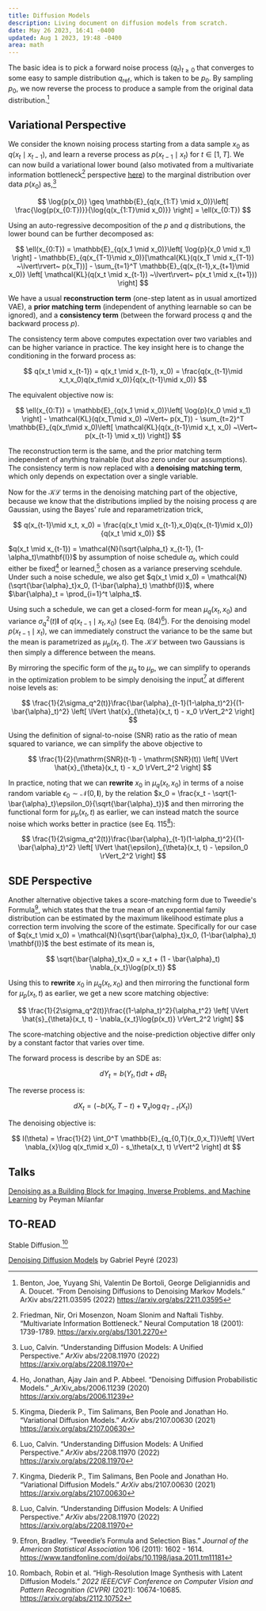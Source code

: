 ```yaml
---
title: Diffusion Models
description: Living document on diffusion models from scratch.
date: May 26 2023, 16:41 -0400
updated: Aug 1 2023, 19:48 -0400
area: math
---
```


The basic idea is to pick a forward noise process $(q_t)_{t\geq 0}$ that converges to some easy to sample distribution $q_\mathrm{ref}$, which is taken to be $p_0$. By sampling $p_0$, we now reverse the process to produce a sample from the original data distribution.[^@Benton2022FromDD]

## Variational Perspective

We consider the known noising process starting from a data sample $x_0$ as $q(x_{t} \mid x_{t-1})$, and learn a reverse process as $p(x_{t-1} \mid x_t)$ for $t \in [1,T]$. We can now build a variational lower bound (also motivated from a multivariate information bottleneck[^@Friedman2001MultivariateIB] perspective [here](https://blog.alexalemi.com/diffusion.html)) to the marginal distribution over data $p(x_0)$ as,[^@Luo2022UnderstandingDM]

$$
	\log{p(x_0)} \geq \mathbb{E}_{q(x_{1:T} \mid x_0)}\left[ \frac{\log{p(x_{0:T})}}{\log{q(x_{1:T}\mid x_0)}} \right] = \ell(x_{0:T})
$$

Using an auto-regressive decomposition of the $p$ and $q$ distributions, the lower bound can be further decomposed as:

$$
\ell(x_{0:T}) = \mathbb{E}_{q(x_1 \mid x_0)}\left[ \log{p}(x_0 \mid x_1) \right] - \mathbb{E}_{q(x_{T-1}\mid x_0)}[\mathcal{KL}(q(x_T \mid x_{T-1}) ~\lvert\rvert~ p(x_T))] - \sum_{t=1}^T \mathbb{E}_{q(x_{t-1},x_{t+1}\mid x_0)} \left[ \mathcal{KL}(q(x_t \mid x_{t-1}) ~\lvert\rvert~ p(x_t \mid x_{t+1})) \right]
$$

We have a usual **reconstruction term** (one-step latent as in usual amortized VAE), a **prior matching term** (independent of anything learnable so can be ignored), and a **consistency term** (between the forward process $q$ and the backward process $p$).

The consistency term above computes expectation over two variables and can be higher variance in practice. The key insight here is to change the conditioning in the forward process as:

$$
q(x_t \mid x_{t-1}) = q(x_t \mid x_{t-1}, x_0) = \frac{q(x_{t-1}\mid x_t,x_0)q(x_t\mid x_0)}{q(x_{t-1}\mid x_0)}
$$

The equivalent objective now is:

$$
\ell(x_{0:T}) = \mathbb{E}_{q(x_1 \mid x_0)}\left[ \log{p}(x_0 \mid x_1) \right] - \mathcal{KL}(q(x_T\mid x_0) ~\Vert~ p(x_T)) - \sum_{t=2}^T \mathbb{E}_{q(x_t\mid x_0)\left[ \mathcal{KL}(q(x_{t-1}\mid x_t, x_0) ~\Vert~ p(x_{t-1} \mid x_t)) \right]}
$$

The reconstruction term is the same, and the prior matching term independent of anything trainable (but also zero under our assumptions). The consistency term is now replaced with a **denoising matching term**, which only depends on expectation over a single variable.

Now for the $\mathcal{KL}$ terms in the denoising matching part of the objective, because we know that the distributions implied by the noising process $q$ are Gaussian, using the Bayes' rule and reparametrization trick,

$$
q(x_{t-1}\mid x_t, x_0) = \frac{q(x_t \mid x_{t-1},x_0)q(x_{t-1}\mid x_0)}{q(x_t \mid x_0)}
$$

$q(x_t \mid x_{t-1}) = \mathcal{N}(\sqrt{\alpha_t} x_{t-1}, (1-\alpha_t)\mathbf{I})$ by assumption of noise schedule $\alpha_{t}$, which could either be fixed[^@DDPM2020] or learned,[^@VDM2021] chosen as a variance preserving scehdule. Under such a noise schedule, we also get
$q(x_t \mid x_0) = \mathcal{N}(\sqrt{\bar{\alpha}_t}x_0, (1-\bar{\alpha}_t) \mathbf{I})$, where $\bar{\alpha}_t = \prod_{i=1}^t \alpha_t$.

Using such a schedule, we can get a closed-form for mean $\mu_q(x_t, x_0)$ and variance $\sigma_q^2(t) \mathbf{I}$ of $q(x_{t-1} \mid x_t, x_0)$ (see Eq. (84)[^@Luo2022UnderstandingDM]). For the denoising model $p(x_{t-1} \mid x_t)$, we can immediately construct the variance to be the same but the mean is parametrized as $\mu_p(x_t,t)$. The $\mathcal{KL}$ between two Gaussians is then simply a difference between the means.

By mirroring the specific form of the $\mu_q$ to $\mu_p$, we can simplify to operands in the optimization problem to be simply denoising the input[^@VDM2021] at different noise levels as:

$$
\frac{1}{2\sigma_q^2(t)}\frac{\bar{\alpha}_{t-1}(1-\alpha_t)^2}{(1-\bar{\alpha}_t)^2} \left[ \lVert \hat{x}_{\theta}(x_t, t) - x_0 \rVert_2^2 \right]
$$

Using the definition of signal-to-noise (SNR) ratio as the ratio of mean squared to variance, we can simplify the above objective to

$$
\frac{1}{2}(\mathrm{SNR}(t-1) - \mathrm{SNR}(t)) \left[ \lVert \hat{x}_{\theta}(x_t, t) - x_0 \rVert_2^2 \right]
$$

In practice, noting that we can **rewrite** $x_0$ in $\mu_q(x_t,x_0)$ in terms of a noise random variable $\epsilon_0 \sim \mathcal{N}(0, \mathbf{I})$, by the relation $x_0 = \frac{x_t - \sqrt{1-\bar{\alpha}_t}\epsilon_0}{\sqrt{\bar{\alpha}_t}}$ and then mirroring the functional form for $\mu_p(x_t, t)$ as earlier, we can instead match the source noise which works better in practice (see Eq. 115[^@Luo2022UnderstandingDM]):

$$
\frac{1}{2\sigma_q^2(t)}\frac{\bar{\alpha}_{t-1}(1-\alpha_t)^2}{(1-\bar{\alpha}_t)^2} \left[ \lVert \hat{\epsilon}_{\theta}(x_t, t) - \epsilon_0 \rVert_2^2 \right]
$$

## SDE Perspective

Another alternative objective takes a score-matching form due to Tweedie's Formula[^@TWEEDIE2011], which states that the true mean of an exponential family distribution can be estimated by the maximum likelihood estimate plus a correction term involving the score of the estimate. Specifically for our case of $q(x_t \mid x_0) = \mathcal{N}(\sqrt{\bar{\alpha}_t}x_0, (1-\bar{\alpha}_t) \mathbf{I})$ the best estimate of its mean is,

$$
\sqrt{\bar{\alpha}_t}x_0 = x_t + (1 - \bar{\alpha}_t) \nabla_{x_t}\log{p(x_t)}
$$

Using this to **rewrite** $x_0$ in $\mu_q(x_t,x_0)$ and then mirroring the functional form for $\mu_p(x_t,t)$ as earlier, we get a new score matching objective:

$$
\frac{1}{2\sigma_q^2(t)}\frac{(1-\alpha_t)^2}{\alpha_t^2} \left[ \lVert \hat{s}_{\theta}(x_t, t) - \nabla_{x_t}\log{p(x_t)}  \rVert_2^2 \right]
$$

The score-matching objective and the noise-prediction objective differ only by a constant factor that varies over time.

The forward process is describe by an SDE as:

$$
dY_t = b(Y_t, t)dt + dB_t
$$

The reverse process is:

$$
dX_t = (-b(X_t, T-t) + \nabla_x \log{q_{T-t}(X_t)})
$$

The denoising objective is:

$$
I(\theta) = \frac{1}{2} \int_0^T \mathbb{E}_{q_{0,T}(x_0,x_T)}\left[ \lVert \nabla_{x}\log q(x_t\mid x_0) - s_\theta(x_t, t) \rVert^2 \right] dt
$$

## Talks

[Denoising as a Building Block for Imaging, Inverse Problems, and Machine Learning](https://www.youtube.com/watch?v=Mj_tjSOaifI&t=4s) by Peyman Milanfar

## TO-READ

Stable Diffusion.[^@STABLE2022]

[Denoising Diffusion Models](https://mathematical-tours.github.io/book-sources/optim-ml/OptimML-DiffusionModels.pdf) by Gabriel Peyré (2023)

[^@Benton2022FromDD]: Benton, Joe, Yuyang Shi, Valentin De Bortoli, George Deligiannidis and A. Doucet. “From Denoising Diffusions to Denoising Markov Models.” ArXiv abs/2211.03595 (2022) https://arxiv.org/abs/2211.03595

[^@Luo2022UnderstandingDM]: Luo, Calvin. “Understanding Diffusion Models: A Unified Perspective.” *ArXiv* abs/2208.11970 (2022) https://arxiv.org/abs/2208.11970

[^@Friedman2001MultivariateIB]: Friedman, Nir, Ori Mosenzon, Noam Slonim and Naftali Tishby. “Multivariate Information Bottleneck.” Neural Computation 18 (2001): 1739-1789. https://arxiv.org/abs/1301.2270

[^@DDPM2020]: Ho, Jonathan, Ajay Jain and P. Abbeel. “Denoising Diffusion Probabilistic Models.” _ArXiv_abs/2006.11239 (2020) https://arxiv.org/abs/2006.11239

[^@VDM2021]: Kingma, Diederik P., Tim Salimans, Ben Poole and Jonathan Ho. “Variational Diffusion Models.” *ArXiv* abs/2107.00630 (2021) https://arxiv.org/abs/2107.00630

[^@TWEEDIE2011]: Efron, Bradley. “Tweedie’s Formula and Selection Bias.” *Journal of the American Statistical Association* 106 (2011): 1602 - 1614. https://www.tandfonline.com/doi/abs/10.1198/jasa.2011.tm11181

[^@STABLE2022]: Rombach, Robin et al. “High-Resolution Image Synthesis with Latent Diffusion Models.” *2022 IEEE/CVF Conference on Computer Vision and Pattern Recognition (CVPR)* (2021): 10674-10685. https://arxiv.org/abs/2112.10752
